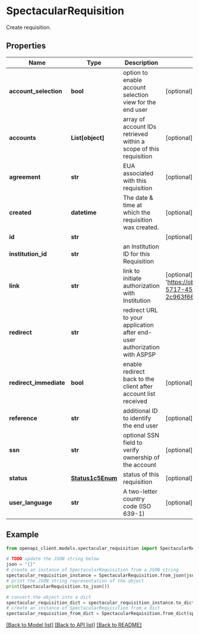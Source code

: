 # SpectacularRequisition

Create requisition.

## Properties

Name | Type | Description | Notes
------------ | ------------- | ------------- | -------------
**account_selection** | **bool** | option to enable account selection view for the end user | [optional] [default to False]
**accounts** | **List[object]** | array of account IDs retrieved within a scope of this requisition | [optional] [readonly] [default to []]
**agreement** | **str** | EUA associated with this requisition | [optional] 
**created** | **datetime** | The date &amp; time at which the requisition was created. | [optional] [readonly] 
**id** | **str** |  | [optional] [readonly] 
**institution_id** | **str** | an Institution ID for this Requisition | 
**link** | **str** | link to initiate authorization with Institution | [optional] [readonly] [default to 'https://ob.nordigen.com/psd2/start/3fa85f64-5717-4562-b3fc-2c963f66afa6/{$INSTITUTION_ID}']
**redirect** | **str** | redirect URL to your application after end-user authorization with ASPSP | 
**redirect_immediate** | **bool** | enable redirect back to the client after account list received | [optional] [default to False]
**reference** | **str** | additional ID to identify the end user | [optional] 
**ssn** | **str** | optional SSN field to verify ownership of the account | [optional] 
**status** | [**Status1c5Enum**](Status1c5Enum.md) | status of this requisition | [optional] [readonly] 
**user_language** | **str** | A two-letter country code (ISO 639-1) | [optional] 

## Example

```python
from openapi_client.models.spectacular_requisition import SpectacularRequisition

# TODO update the JSON string below
json = "{}"
# create an instance of SpectacularRequisition from a JSON string
spectacular_requisition_instance = SpectacularRequisition.from_json(json)
# print the JSON string representation of the object
print(SpectacularRequisition.to_json())

# convert the object into a dict
spectacular_requisition_dict = spectacular_requisition_instance.to_dict()
# create an instance of SpectacularRequisition from a dict
spectacular_requisition_from_dict = SpectacularRequisition.from_dict(spectacular_requisition_dict)
```
[[Back to Model list]](../README.md#documentation-for-models) [[Back to API list]](../README.md#documentation-for-api-endpoints) [[Back to README]](../README.md)


